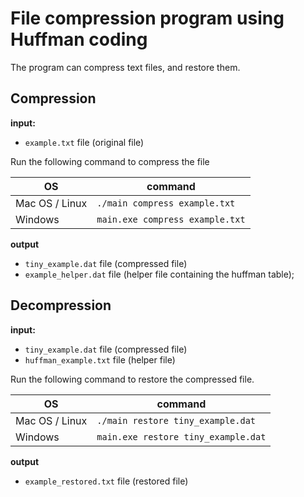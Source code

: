 # File compression program using Huffman coding

The program can compress text files, and restore them.

## Compression

**input:** 
* `example.txt` file (original file)

Run the following command to compress the file

|OS| command |
|--|--|
| Mac OS / Linux | `./main compress example.txt` |
| Windows | `main.exe compress example.txt` |

**output** 
* `tiny_example.dat` file (compressed file)
* `example_helper.dat` file (helper file containing the huffman table);

## Decompression

**input:** 
* `tiny_example.dat` file (compressed file)
* `huffman_example.txt` file (helper file)

Run the following command to restore the compressed file.

|OS| command |
|--|--|
| Mac OS / Linux | `./main restore tiny_example.dat`    |
| Windows | `main.exe restore tiny_example.dat`    |

**output** 
* `example_restored.txt` file (restored file)
